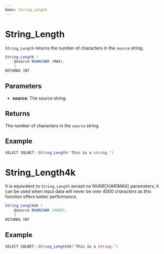 ```yaml
---
Name: String_Length
---
```


# String_Length

`String_Length` returns the number of characters in the `source` string.

```csharp
String_Length (
	@source NVARCHAR (MAX), 
	)
RETURNS INT
```

## Parameters

  - **source**: The source string.

## Returns

The number of characters in the `source` string.

## Example

```csharp
SELECT SQLNET::String_Length('This is a string.')
```

# String_Length4k

It is equivalent to `String_Length` except no NVARCHAR(MAX) parameters; it can be used when input data will never be over 4000 characters as this function offers better performance.

```csharp
String_Length4k (
	@source NVARCHAR (4000), 
	)
RETURNS INT
```

## Example

```csharp
SELECT SQLNET::String_Length4k('This is a string.')
```